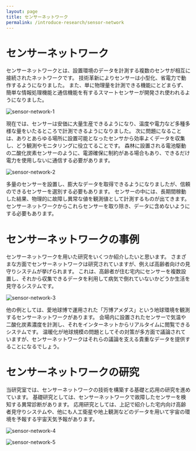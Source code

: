 ```yaml
---
layout: page
title: センサーネットワーク
permalink: /introduce-research/sensor-network
---
```


# センサーネットワーク
センサーネットワークとは、設置環境のデータを計測する複数のセンサが相互に接続されたネットワークです。
技術革新によりセンサーは小型化、省電力で動作するようになりました。
また、単に物理量を計測できる機能にとどまらず、簡単な情報処理機能と通信機能を有するスマートセンサーが開発され使われるようになりました。

![sensor-network-1]({{site.baseurl}}/img/overview_sensor_networks.png)

現在では、センサーは安価に大量生産できるようになり、温度や電力など多種多様な量をいたるところで計測できるようになりました。
次に問題になることは、ありとあらゆる場所に設置可能となったセンサから効率よくデータを収集し、どう観測やモニタリングに役立てることです。
森林に設置される電池駆動の二酸化炭素センサーのように、電源確保に制約がある場合もあり、できるだけ電力を使用しないに通信する必要があります。

![sensor-network-2]({{site.baseurl}}/img/sensor_in_forest.png)

多量のセンサーを設置し、膨大なデータを取得できるようになりましたが、信頼のできるセンサーを選別する必要もあります。
センサーの中には、長期間稼動した結果、物理的に故障し異常な値を観測値として計測するものが出てきます。
センサーネットワークからこれらセンサーを取り除き、データに含めないようにする必要もあります。

# センサーネットワークの事例
センサーネットワークを用いた研究をいくつか紹介したいと思います。
さまざまな方面でセンサーネットワークは研究されていますが、例えば高齢者向けの見守りシステムが挙げられます。
これは、高齢者が住む宅内にセンサーを複数設置し、それから収集できるデータを利用して病気で倒れていないかどうか生活を見守るシステムです。

![sensor-network-3]({{site.baseurl}}/img/sensor_networks_residents.png)

他の例としては、愛地球博で運用された「万博アメダス」という地球環境を観測するセンサーネットワークがあります。
会場内に設置されたセンサーで気温や二酸化炭素濃度を計測し、それをインターネットからリアルタイムに閲覧できるシステムです。
温暖化が地球規模の問題としてその対策が多方面で議論されていますが、センサーネットワークはそれらの議論を支える貴重なデータを提供することになるでしょう。

# センサーネットワークの研究
当研究室では、センサーネットワークの技術を構築する基礎と応用の研究を進めています。
基礎研究としては、センサーネットワークで故障したセンサーを検知する異常診断があります。
応用研究としては、上記で紹介した宅内向け高齢者見守りシステムや、他にも人工衛星や地上観測などのデータを用いて宇宙の環境を予報する宇宙天気予報があります。

![sensor-network-4]({{site.baseurl}}/img/dynamic_relational_network.png)

![sensor-network-5]({{site.baseurl}}/img/high-energy_electron_flux_monitoring.png)